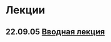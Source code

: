 # Лекции

## 22.09.05 [Вводная лекция](22.09.05/%D0%92%D0%B2%D0%BE%D0%B4%D0%BD%D0%B0%D1%8F%20%D0%BB%D0%B5%D1%86%D0%B8%D1%8F.%20%D0%AF%D0%B7%D1%8B%D0%BA%20%D0%A1%20%D0%B8%20%D0%A1%2B%2B.pdf)
